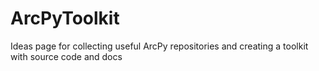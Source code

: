ArcPyToolkit
============

Ideas page for collecting useful ArcPy repositories and creating a toolkit with source code and docs

